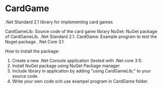 # CardGame
.Net Standard 2.1 library for implementing card games

CardGameLib: Source code of the card game library
NuGet: NuGet package of CardGameLib. .Net Standard 2.1.
CardGame: Example program to test the Nuget package. .Net Core 3.1

How to install the package:

1. Create a new .Net Console application (tested with .Net core 3.1). 
2. Install NuGet package using NuGet Package manager
3. Include library in application by adding "using CardGameLib;" to your source code.
4. Write your own code och use exampel program in CardGame folder.


